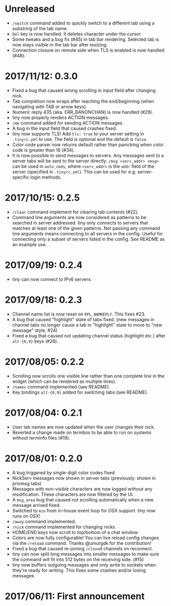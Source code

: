 # Unreleased

- `/switch` command added to quickly switch to a different tab using a
  substring of the tab name.
- `Del` key is now handled. It deletes character under the cursor.
- Some tweaks and a bug fix (#45) in tab bar rendering. Selected tab is now
  stays visible in the tab bar after resizing.
- Connection closure on remote side when TLS is enabled is now handled (#48).

# 2017/11/12: 0.3.0

- Fixed a bug that caused wrong scrolling in input field after changing nick.
- Tab completion now wraps after reaching the end/beginning (when navigating
  with TAB or arrow keys).
- Numeric reply 435 (aka. ERR_BANONCHAN) is now handled (#29).
- tiny now properly renders ACTION messages.
- `/me` command added for sending ACTION messages.
- A bug in the input field that caused crashes fixed.
- tiny now supports TLS! Add `tls: true` to your server setting in
  `.tinyrc.yml` to use. The field is optional and the default is `false`.
- Color code parser now returns default rather than panicking when color code
  is greater than 16 (#34).
- It is now possible to send messages to servers. Any messages sent to a server
  tabs will be sent to the server directly. `/msg <serv_addr> <msg>` can be used
  in `auto_cmds`, where `<serv_addr>` is the `addr` field of the server
  (specified in `.tinyrc.yml`). This can be used for e.g. server-specific login
  methods.

# 2017/10/15: 0.2.5

- `/clear` command implement for clearing tab contents (#22).
- Command line arguments are now considered as patterns to be searched in server
  addressed. tiny only connects to servers that matches at least one of the
  given patterns. Not passing any command line arguments means connecting to all
  servers in the config. Useful for connecting only a subset of servers listed
  in the config. See README as an example use.

# 2017/09/19: 0.2.4

- tiny can now connect to IPv6 servers.

# 2017/09/18: 0.2.3

- Channel name list is now reset on `RPL_NAMREPLY`. This fixes #23.
- A bug that caused "highlight" state of tabs fixed.
  (new messages in channel tabs no longer cause a tab in "highlight" state to
  move to "new message" style, #24)
- Fixed a bug that caused not updating channel status (highlight etc.) after
  `alt-{0,9}` keys (#26).

# 2017/08/05: 0.2.2

- Scrolling now scrolls one visible line rather than one complete line in the
  widget (which can be rendered as multiple lines).
- `/names` command implemented (see README).
- Key bindings `alt-{0,9}` added for switching tabs (see README).

# 2017/08/04: 0.2.1

- User tab names are now updated when the user changes their nick.
- Reverted a change made on termbox to be able to run on systems without
  terminfo files (#19).

# 2017/08/01: 0.2.0

- A bug triggered by single-digit color codes fixed.
- NickServ messages now shown in server tabs (previously: shown in privmsg tabs)
- Messages with non-visible characters are now logged without any modification.
  These characters are now filtered by the UI.
- A `msg_area` bug that caused not scrolling automatically when a new message
  arrived fixed.
- Switched to `mio` from in-house event loop for OSX support. tiny now runs on
  OSX!
- `/away` command implemented.
- `/nick` command implemented for changing nicks.
- HOME/END keys now scroll to top/bottom of a chat window.
- Colors are now fully configurable! You can live reload config changes via the
  `/reload` command. Thanks @umurgdk for the contribution!
- Fixed a bug that caused re-joining `/close`d channels on reconnect.
- tiny can now split long messages into smaller messages to make sure the
  command will fit into 512 bytes on the receiving side. (#15)
- tiny now buffers outgoing messages and only write to sockets when they're
  ready for writing. This fixes some crashes and/or losing messages.

# 2017/06/11: First announcement
